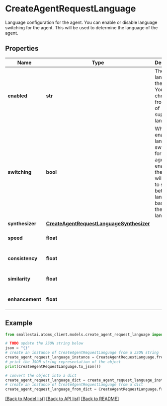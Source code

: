 # CreateAgentRequestLanguage

Language configuration for the agent. You can enable or disable language switching for the agent. This will be used to determine the language of the agent.

## Properties

Name | Type | Description | Notes
------------ | ------------- | ------------- | -------------
**enabled** | **str** | The language of the agent. You can choose from the list of supported languages. | [optional] 
**switching** | **bool** | Whether to enable language switching for the agent. If enabled, the agent will be able to switch between languages based on the user&#39;s language. | [optional] [default to False]
**synthesizer** | [**CreateAgentRequestLanguageSynthesizer**](CreateAgentRequestLanguageSynthesizer.md) |  | [optional] 
**speed** | **float** |  | [optional] [default to 1.2]
**consistency** | **float** |  | [optional] [default to 0.5]
**similarity** | **float** |  | [optional] [default to 0]
**enhancement** | **float** |  | [optional] [default to 1]

## Example

```python
from smallestai.atoms_client.models.create_agent_request_language import CreateAgentRequestLanguage

# TODO update the JSON string below
json = "{}"
# create an instance of CreateAgentRequestLanguage from a JSON string
create_agent_request_language_instance = CreateAgentRequestLanguage.from_json(json)
# print the JSON string representation of the object
print(CreateAgentRequestLanguage.to_json())

# convert the object into a dict
create_agent_request_language_dict = create_agent_request_language_instance.to_dict()
# create an instance of CreateAgentRequestLanguage from a dict
create_agent_request_language_from_dict = CreateAgentRequestLanguage.from_dict(create_agent_request_language_dict)
```
[[Back to Model list]](../README.md#documentation-for-models) [[Back to API list]](../README.md#documentation-for-api-endpoints) [[Back to README]](../README.md)


